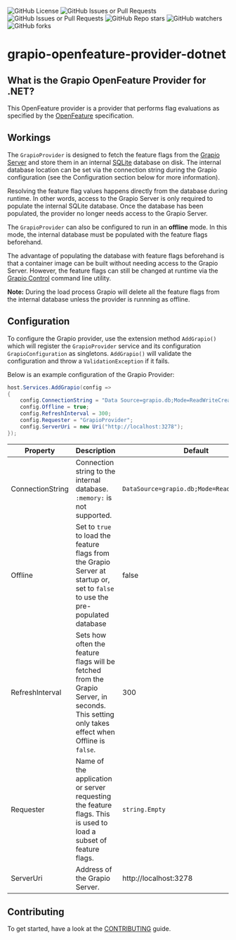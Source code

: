 ![GitHub License](https://img.shields.io/github/license/grapio/grapio-openfeature-provider-dotnet)
![GitHub Issues or Pull Requests](https://img.shields.io/github/issues-pr/grapio/grapio-openfeature-provider-dotnet)
![GitHub Issues or Pull Requests](https://img.shields.io/github/issues/grapio/grapio-openfeature-provider-dotnet)
![GitHub Repo stars](https://img.shields.io/github/stars/grapio/grapio-openfeature-provider-dotnet)
![GitHub watchers](https://img.shields.io/github/watchers/grapio/grapio-openfeature-provider-dotnet)
![GitHub forks](https://img.shields.io/github/forks/grapio/grapio-openfeature-provider-dotnet)

# grapio-openfeature-provider-dotnet

## What is the Grapio OpenFeature Provider for .NET?
This OpenFeature provider is a provider that performs flag evaluations as specified by the [OpenFeature](https://openfeature.dev/) specification.

## Workings
The `GrapioProvider` is designed to fetch the feature flags from the [Grapio Server](https://github.com/grapio/grapio-server) and store them in an internal [SQLite](https://www.sqlite.org/) database on disk. The internal database location can be set via the connection string during the Grapio configuration (see the Configuration section below for more information).

Resolving the feature flag values happens directly from the database during runtime. In other words, access to the Grapio Server is only required to populate the internal SQLite database. Once the database has been populated, the provider no longer needs access to the Grapio Server.

The `GrapioProvider` can also be configured to run in an **offline** mode. In this mode, the internal database must be populated with the feature flags beforehand.

The advantage of populating the database with feature flags beforehand is that a container image can be built without needing access to the Grapio Server. However, the feature flags can still be changed at runtime via the [Grapio Control](https://github.com/grapio/grapio-ctl) command line utility.

**Note:** During the load process Grapio will delete all the feature flags from the internal database unless the provider is runnning as offline.

## Configuration
To configure the Grapio provider, use the extension method `AddGrapio()` which will register the `GrapioProvider` service and its configuration `GrapioConfiguration` as singletons. `AddGrapio()` will validate the configuration and throw a `ValidationException` if it fails. 

Below is an example configuration of the Grapio Provider:

```csharp
host.Services.AddGrapio(config =>
{
    config.ConnectionString = "Data Source=grapio.db;Mode=ReadWriteCreate";
    config.Offline = true;
    config.RefreshInterval = 300;
    config.Requester = "GrapioProvider";
    config.ServerUri = new Uri("http://localhost:3278");    
});
```

|Property|Description|Default|
|---|---|---|
|ConnectionString|Connection string to the internal database. `:memory:` is not supported.|`DataSource=grapio.db;Mode=ReadWriteCreate`|
|Offline|Set to `true` to load the feature flags from the Grapio Server at startup or, set to `false` to use the pre-populated database|false|
|RefreshInterval|Sets how often the feature flags will be fetched from the Grapio Server, in seconds. This setting only takes effect when Offline is `false`.|300|
|Requester|Name of the application or server requesting the feature flags. This is used to load a subset of feature flags.|`string.Empty`|
|ServerUri|Address of the Grapio Server.|http://localhost:3278|

## Contributing
To get started, have a look at the [CONTRIBUTING](https://github.com/grapio/grapio-openfeature-provider-dotnet/blob/main/CONTRIBUTING.md) guide.
